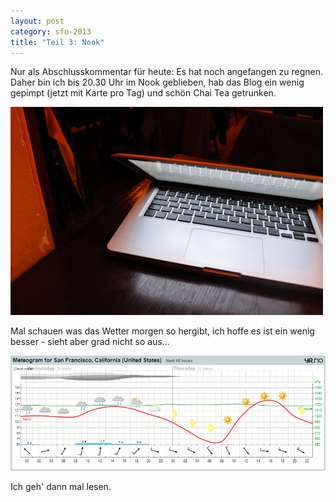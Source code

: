 ```yaml
---
layout: post
category: sfo-2013
title: "Teil 3: Nook"
---
```


Nur als Abschlusskommentar für heute: Es hat noch angefangen zu regnen. Daher bin ich bis 20.30 Uhr im Nook geblieben, hab das Blog ein wenig gepimpt (jetzt mit Karte pro Tag) und schön Chai Tea getrunken.

![Mit Mac im Nook](/images-blog/sfo-2013/20130319_10.jpg)

Mal schauen was das Wetter morgen so hergibt, ich hoffe es ist ein wenig besser - sieht aber grad nicht so aus...

![Wetter-Vorhersage](/images-blog/sfo-2013/20130319_wetter-vorhersage.png)

Ich geh' dann mal lesen.